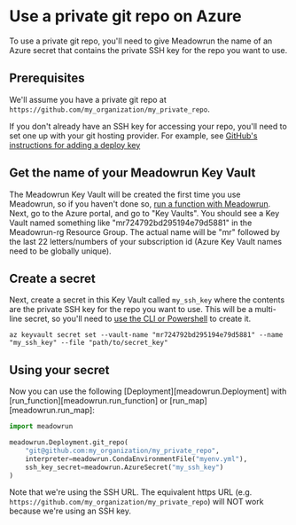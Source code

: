 # Use a private git repo on Azure

To use a private git repo, you'll need to give Meadowrun the name of an Azure secret
that contains the private SSH key for the repo you want to use.

## Prerequisites

We'll assume you have a private git repo at
`https://github.com/my_organization/my_private_repo`.

If you don't already have an SSH key for accessing your repo, you'll need to set one up
with your git hosting provider. For example, see [GitHub's instructions for adding a
deploy key](https://docs.github.com/en/developers/overview/managing-deploy-keys#setup-2)

## Get the name of your Meadowrun Key Vault

The Meadowrun Key Vault will be created the first time you use Meadowrun, so if you
haven't done so, [run a function with Meadowrun](../../tutorial/azure_vm). Next, go to
the Azure portal, and go to "Key Vaults". You should see a Key Vault named something
like "mr724792bd295194e79d5881" in the Meadowrun-rg Resource Group. The actual name will
be "mr" followed by the last 22 letters/numbers of your subscription id (Azure Key Vault
names need to be globally unique).

## Create a secret

Next, create a secret in this Key Vault called `my_ssh_key` where the contents are the
private SSH key for the repo you want to use. This will be a multi-line secret, so
you'll need to [use the CLI or
Powershell](https://docs.microsoft.com/en-in/azure/key-vault/secrets/multiline-secrets)
to create it.

```shell
az keyvault secret set --vault-name "mr724792bd295194e79d5881" --name "my_ssh_key" --file "path/to/secret_key"
```

## Using your secret

Now you can use the following [Deployment][meadowrun.Deployment] with
[run_function][meadowrun.run_function] or [run_map][meadowrun.run_map]:

```python
import meadowrun

meadowrun.Deployment.git_repo(
    "git@github.com:my_organization/my_private_repo",
    interpreter=meadowrun.CondaEnvironmentFile("myenv.yml"),
    ssh_key_secret=meadowrun.AzureSecret("my_ssh_key")
)
```

Note that we're using the SSH URL. The equivalent https URL (e.g.
`https://github.com/my_organization/my_private_repo`) will NOT work because we're using
an SSH key.

